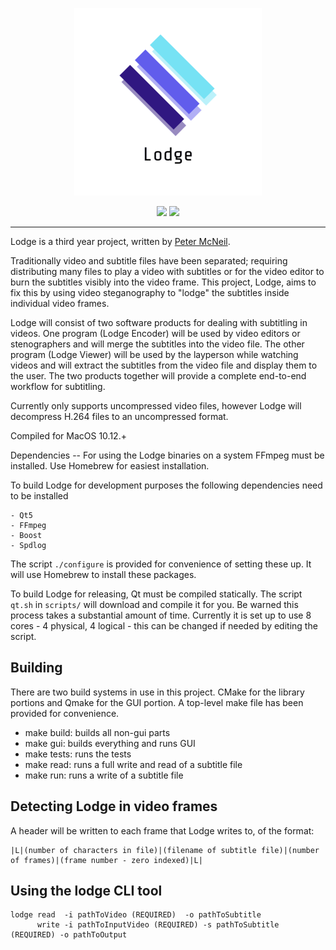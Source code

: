 <p align="center">
<img src="resources/logos/logo_half.png" alt="Lodge logo"/>
</p>
<p align="center">
<a href="https://travis-ci.org/petermcneil/lodge"><img src="https://travis-ci.org/petermcneil/lodge.svg?branch=master"/></a>
<a href="https://github.com/petermcneil/lodge/releases"><img src="https://img.shields.io/github/release-pre/petermcneil/lodge.svg"/></a>
</p>

---

Lodge is a third year project, written by
[Peter McNeil](https://pop.ski).

Traditionally video and subtitle files have been separated; requiring
distributing many files to play a video with subtitles or for the video
editor to burn the subtitles visibly into the video frame. This project,
Lodge, aims to fix this by using video steganography to "lodge" the
subtitles inside individual video frames.

Lodge will consist of two software products for dealing with subtitling
in videos. One program (Lodge Encoder) will be used by video editors or
stenographers and will merge the subtitles into the video file. The
other program (Lodge Viewer) will be used by the layperson while
watching videos and will extract the subtitles from the video file and
display them to the user. The two products together will provide a
complete end-to-end workflow for subtitling.

Currently only supports uncompressed video files, however Lodge will
decompress H.264 files to an uncompressed format.

Compiled for MacOS 10.12.+

Dependencies -- For using the Lodge binaries on a system FFmpeg must be
installed. Use Homebrew for easiest installation.

To build Lodge for development purposes the following dependencies need
to be installed

    - Qt5
    - FFmpeg
    - Boost
    - Spdlog

The script `./configure` is provided for convenience of setting these
up. It will use Homebrew to install these packages.

To build Lodge for releasing, Qt must be compiled statically. The script
`qt.sh` in `scripts/` will download and compile it for you. Be warned
this process takes a substantial amount of time. Currently it is set up
to use 8 cores - 4 physical, 4 logical - this can be changed if needed
by editing the script.


Building
--------

There are two build systems in use in this project. CMake for the
library portions and Qmake for the GUI portion. A top-level make file
has been provided for convenience.


- make build: builds all non-gui parts
- make gui: builds everything and runs GUI
- make tests: runs the tests
- make read: runs a full write and read of a subtitle file
- make run: runs a write of a subtitle file

Detecting Lodge in video frames
-------------------------------

A header will be written to each frame that Lodge writes to, of the
format:

```
|L|(number of characters in file)|(filename of subtitle file)|(number of frames)|(frame number - zero indexed)|L|
```

Using the lodge CLI tool
------------------------

```
lodge read  -i pathToVideo (REQUIRED)  -o pathToSubtitle 
      write -i pathToInputVideo (REQUIRED) -s pathToSubtitle (REQUIRED) -o pathToOutput
```

